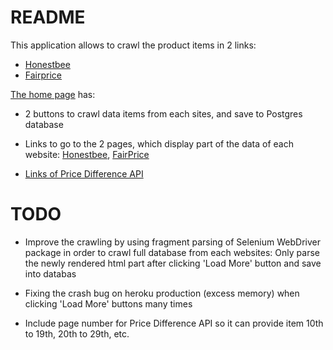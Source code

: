 # README

This application allows to crawl the product items in 2 links:
- [Honestbee](https://www.honestbee.sg/en/groceries/stores/fairprice)
- [Fairprice](https://www.fairprice.com.sg/)

[The home page](https://desolate-gorge-69355.herokuapp.com) has:

* 2 buttons to crawl data items from each sites, and save to Postgres database

* Links to go to the 2 pages, which display part of the data of each website: [Honestbee](https://desolate-gorge-69355.herokuapp.com/honestbee/list), [FairPrice](https://desolate-gorge-69355.herokuapp.com/fairprice/list)

* [Links of Price Difference API](https://desolate-gorge-69355.herokuapp.com/price_difference)

# TODO

* Improve the crawling by using fragment parsing of Selenium WebDriver package in order to crawl full database from each websites: Only parse the newly rendered html part after clicking 'Load More' button and save into databas

* Fixing the crash bug on heroku production (excess memory) when clicking 'Load More' buttons many times

* Include page number for Price Difference API so it can provide item 10th to 19th, 20th to 29th, etc.